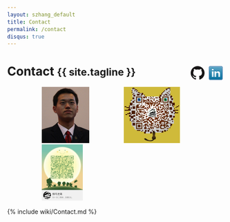 ```yaml
---
layout: szhang_default 
title: Contact
permalink: /contact
disqus: true
---
```


# Contact <small>{{ site.tagline }}</small><a target="_blank" title="view my profile at Linkedin" href="https://www.linkedin.com/in/siangzhang" style="float:right;margin:5px;"><img src="/static/images/linkedin.png"></a><a target="_blank" title="visit my github repository" href="https://github.com/siangzhang" style="float:right;margin:5px;"><img src="/static/images/github.png"></a>

<a href="http://szhang.net"><img src="/static/images/zx.png" height="130px" style="margin-left:80px;"/></a><a href="/static/images/weixin.png"><img src="/static/images/weixin.png" height="130px" style="margin-left:80px;"/></a><a href="/static/images/qq.jpg"><img src="/static/images/qq.jpg" height="130px" style="margin-left:80px;"/></a>

{% include wiki/Contact.md %}

<div class="jiathis_style_32x32" style="margin:0 auto">
<a class="jiathis_button_qzone"></a>
<a class="jiathis_button_tsina"></a>
<a class="jiathis_button_weixin"></a>
<a href="http://www.jiathis.com/share" class="jiathis jiathis_txt jtico jtico_jiathis" target="_blank"></a>
<a class="jiathis_counter_style"></a>
</div>
<script type="text/javascript" src="http://v3.jiathis.com/code/jia.js" charset="utf-8"></script>
